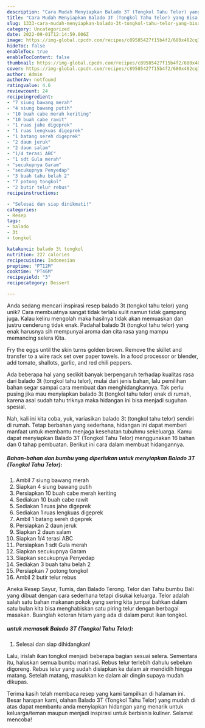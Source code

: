 ```yaml
---
description: "Cara Mudah Menyiapkan Balado 3T (Tongkol Tahu Telor) yang Bisa Manjain Lidah"
title: "Cara Mudah Menyiapkan Balado 3T (Tongkol Tahu Telor) yang Bisa Manjain Lidah"
slug: 1333-cara-mudah-menyiapkan-balado-3t-tongkol-tahu-telor-yang-bisa-manjain-lidah
category: Uncategorized
date: 2022-09-01T12:14:59.006Z
image: https://img-global.cpcdn.com/recipes/c89585427f15b4f2/680x482cq70/balado-3t-tongkol-tahu-telor-foto-resep-utama.jpg
hideToc: false
enableToc: true
enableTocContent: false
thumbnail: https://img-global.cpcdn.com/recipes/c89585427f15b4f2/680x482cq70/balado-3t-tongkol-tahu-telor-foto-resep-utama.jpg
cover: https://img-global.cpcdn.com/recipes/c89585427f15b4f2/680x482cq70/balado-3t-tongkol-tahu-telor-foto-resep-utama.jpg
author: Admin
authorAv: notfound
ratingvalue: 4.6
reviewcount: 24
recipeingredient:
- "7 siung bawang merah"
- "4 siung bawang putih"
- "10 buah cabe merah keriting"
- "10 buah cabe rawit"
- "1 ruas jahe digeprek"
- "1 ruas lengkuas digeprek"
- "1 batang sereh digeprek"
- "2 daun jeruk"
- "2 daun salam"
- "1/4 terasi ABC"
- "1 sdt Gula merah"
- "secukupnya Garam"
- "secukupnya Penyedap"
- "3 buah tahu belah 2"
- "7 potong tongkol"
- "2 butir telur rebus"
recipeinstructions:

- "Selesai dan siap dinikmati!"
categories:
- Resep
tags:
- balado
- 3t
- tongkol

katakunci: balado 3t tongkol 
nutrition: 227 calories
recipecuisine: Indonesian
preptime: "PT12M"
cooktime: "PT46M"
recipeyield: "3"
recipecategory: Dessert

---
```





Anda sedang mencari inspirasi resep balado 3t (tongkol tahu telor) yang unik? Cara membuatnya sangat tidak terlalu sulit namun tidak gampang juga. Kalau keliru mengolah maka hasilnya tidak akan memuaskan dan justru cenderung tidak enak. Padahal balado 3t (tongkol tahu telor) yang enak harusnya sih mempunyai aroma dan cita rasa yang mampu memancing selera Kita.





Fry the eggs until the skin turns golden brown. Remove the skillet and transfer to a wire rack set over paper towels. In a food processor or blender, add tomato, shallots, garlic, and red chili peppers.

Ada beberapa hal yang sedikit banyak berpengaruh terhadap kualitas rasa dari balado 3t (tongkol tahu telor), mulai dari jenis bahan, lalu pemilihan bahan segar sampai cara membuat dan menghidangkannya. Tak perlu pusing jika mau menyiapkan balado 3t (tongkol tahu telor) enak di rumah, karena asal sudah tahu triknya maka hidangan ini bisa menjadi suguhan spesial.






Nah, kali ini kita coba, yuk, variasikan balado 3t (tongkol tahu telor) sendiri di rumah. Tetap berbahan yang sederhana, hidangan ini dapat memberi manfaat untuk membantu menjaga kesehatan tubuhmu sekeluarga. Kamu dapat menyiapkan Balado 3T (Tongkol Tahu Telor) menggunakan 16 bahan dan 0 tahap pembuatan. Berikut ini cara dalam membuat hidangannya.

<!--inarticleads1-->

##### Bahan-bahan dan bumbu yang diperlukan untuk menyiapkan Balado 3T (Tongkol Tahu Telor):

1. Ambil 7 siung bawang merah
1. Siapkan 4 siung bawang putih
1. Persiapkan 10 buah cabe merah keriting
1. Sediakan 10 buah cabe rawit
1. Sediakan 1 ruas jahe digeprek
1. Sediakan 1 ruas lengkuas digeprek
1. Ambil 1 batang sereh digeprek
1. Persiapkan 2 daun jeruk
1. Siapkan 2 daun salam
1. Siapkan 1/4 terasi ABC
1. Persiapkan 1 sdt Gula merah
1. Siapkan secukupnya Garam
1. Siapkan secukupnya Penyedap
1. Sediakan 3 buah tahu belah 2
1. Persiapkan 7 potong tongkol
1. Ambil 2 butir telur rebus


Aneka Resep Sayur, Tumis, dan Balado Terong. Telor dan Tahu bumbu Bali yang dibuat dengan cara sederhana tetapi disukai keluarga. Telor adalah salah satu bahan makanan pokok yang sering kita jumpai bahkan dalam satu bulan kita bisa menghabiskan satu piring telur dengan berbagai masakan. Buanglah kotoran hitam yang ada di dalam perut ikan tongkol. 

<!--inarticleads2-->

#####  untuk memasak Balado 3T (Tongkol Tahu Telor):


1. Selesai dan siap dihidangkan!

Lalu, irislah ikan tongkol menjadi beberapa bagian sesuai selera. Sementara itu, haluskan semua bumbu marinasi. Rebus telur terlebih dahulu sebelum digoreng. Rebus telur yang sudah disiapkan ke dalam air mendidih hingga matang. Setelah matang, masukkan ke dalam air dingin supaya mudah dikupas. 

Terima kasih telah membaca resep yang kami tampilkan di halaman ini. Besar harapan kami, olahan Balado 3T (Tongkol Tahu Telor) yang mudah di atas dapat membantu anda menyiapkan hidangan yang menarik untuk keluarga/teman maupun menjadi inspirasi untuk berbisnis kuliner. Selamat mencoba!
